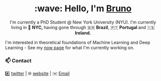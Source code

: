 <h1 align='center'> :wave: Hello, I'm <a href="http://brunocoelho.ml"> Bruno</a> </h1>

<p align='center'>
  I'm currently a PhD Student @ New York University (NYU). I'm currently living in 🗽 <b> NYC, </b> having gone through 🇧🇷 <b> Brazil</b>, 🇵🇹 <b> Portugal </b> and 🇮🇪 <b> Ireland. </b>
</p>

I'm interested in theoretical foundations of Machine Learning and Deep Learning - See my [now page](https://brunogomescoelho.github.io/) for what I'm currently working on.

### 📫 Contact

#️⃣ [twitter][0] | 🌐 [website][1] | ✉️ [Email](mailto:bruno.coelho@nyu.edu)
 

[0]: https://twitter.com/BrunoCoelhoG
[1]: https://brunogomescoelho.github.io/
[2]: https://joaogui1.netlify.app/

<!--
**BrunoGomesCoelho/BrunoGomesCoelho** is a ✨ _special_ ✨ repository because its `README.md` (this file) appears on your GitHub profile.

Here are some ideas to get you started:

- 🔭 I’m currently working on ...
- 🌱 I’m currently learning ...
- 👯 I’m looking to collaborate on ...
- 🤔 I’m looking for help with ...
- 💬 Ask me about ...
- 📫 How to reach me: ...
- 😄 Pronouns: ...
- ⚡ Fun fact: ...
-->
